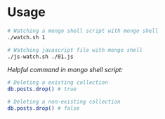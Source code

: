 # Usage

```bash
# Watching a mongo shell script with mongo shell
./watch.sh 1

# Watching javascript file with mongo shell
./js-watch.sh ./01.js
```

_Helpful command in mongo shell script:_

```bash
# Deleting a existing collection
db.posts.drop() # true

# Deleting a non-existing collection
db.posts.drop() # false
```
